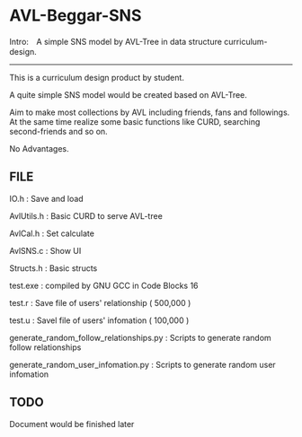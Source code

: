 # AVL-Beggar-SNS
Intro:　A simple SNS model by AVL-Tree in data structure curriculum-design.


----------
This is a curriculum design product by student. 

A quite simple SNS model would be created based on AVL-Tree. 

Aim to make most collections by AVL including friends, fans and followings. At the same time realize some basic functions like CURD, searching second-friends and so on.

No Advantages.

FILE
-------
IO.h :				Save and load

AvlUtils.h :	Basic CURD to serve AVL-tree

AvlCal.h :		Set calculate

AvlSNS.c :		Show UI

Structs.h :		Basic structs 

test.exe :		compiled by GNU GCC in Code Blocks 16

test.r :			Save file of users' relationship ( 500,000 )

test.u :			Savel file of users' infomation ( 100,000 )

generate_random_follow_relationships.py :	Scripts to generate random follow relationships 

generate_random_user_infomation.py :  Scripts to generate random user infomation 

TODO
-------
Document would be finished later
